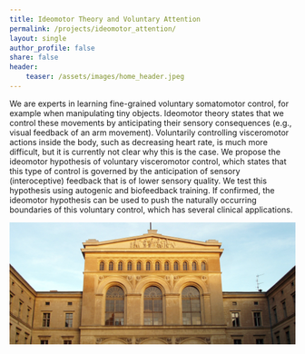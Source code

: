 ```yaml
---
title: Ideomotor Theory and Voluntary Attention
permalink: /projects/ideomotor_attention/
layout: single
author_profile: false
share: false
header:
    teaser: /assets/images/home_header.jpeg
---
```

We are experts in learning fine-grained voluntary somatomotor control, for example when manipulating tiny objects. Ideomotor theory states that we control these movements by anticipating their sensory consequences (e.g., visual feedback of an arm movement). Voluntarily controlling visceromotor actions inside the body, such as decreasing heart rate, is much more difficult, but it is currently not clear why this is the case. We propose the ideomotor hypothesis of voluntary visceromotor control, which states that this type of control is governed by the anticipation of sensory (interoceptive) feedback that is of lower sensory quality. We test this hypothesis using autogenic and biofeedback training. If confirmed, the ideomotor hypothesis can be used to push the naturally occurring boundaries of this voluntary control, which has several clinical applications.


<img src="../../assets/images/projects/image.jpeg" alt="some text">
